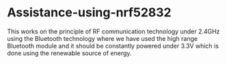# Assistance-using-nrf52832
This works on the principle of RF communication technology under 2.4GHz using the Bluetooth technology where we have used the high range Bluetooth module and it should be constantly powered under 3.3V which is done using the renewable source of energy.
